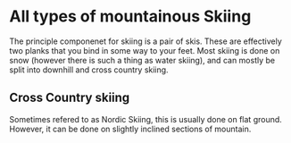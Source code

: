 All types of mountainous Skiing
====================
The principle componenet for skiing is a pair of skis. These are effectively two planks that you bind in some way to your feet. Most skiing is done on snow (however there is such a thing as water skiing), and can mostly be split into downhill and cross country skiing. 

Cross Country skiing
--------------------
Sometimes refered to as Nordic Skiing, this is usually done on flat ground. However, it can be done on slightly inclined sections of mountain.
